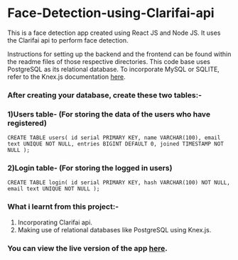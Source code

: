 # Face-Detection-using-Clarifai-api
This is a face detection app created using React JS and Node JS. It uses the Clarifai api to perform face detection.

Instructions for setting up the backend and the frontend can be found within the readme files of those respective directories. 
This code base uses PostgreSQL as its relational database. To incorporate MySQL or SQLITE, refer to the Knex.js documentation [here](http://knexjs.org/).

### After creating your database, create these two tables:-


### 1)Users table- (For storing the data of the users who have registered)
   
   `CREATE TABLE users(
      id serial PRIMARY KEY,
      name VARCHAR(100),
      email text UNIQUE NOT NULL,
      entries BIGINT DEFAULT 0,
      joined TIMESTAMP NOT NULL
   );`


### 2)Login table- (For storing the logged in users)

   `CREATE TABLE login(
      id serial PRIMARY KEY,
      hash VARCHAR(100) NOT NULL,
      email text UNIQUE NOT NULL
   );`



### What i learnt from this project:-
1) Incorporating Clarifai api.
2) Making use of relational databases like PostgreSQL using Knex.js.

### You can view the live version of the app [here](https://real-time-face-detection.netlify.app/).
